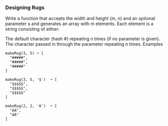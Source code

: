 ### Designing Rugs

Write a function that accepts the width and height (m, n) and an optional parameter s and generates an array with m elements. Each element is a string consisting of either:

The default character (hash #) repeating n times (if no parameter is given).
The character passed in through the parameter repeating n times.
Examples

```
makeRug(3, 5) ➞ [
  "#####",
  "#####",
  "#####"
]

makeRug(3, 5, '$')  ➞ [
  "$$$$$",
  "$$$$$",
  "$$$$$"
]

makeRug(2, 2, 'A')  ➞ [
  "AA",
  "AA"
]
```

